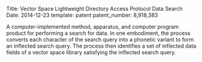 Title: Vector Space Lightweight Directory Access Protocol Data Search 
Date:   2014-12-23
template: patent
patent_number: 8,918,383

A computer-implemented method, apparatus, and computer program product
for performing a search for data. In one embodiment, the process
    converts each character of the search query into a phonetic variant
    to form an inflected search query. The process then identifies a set
    of inflected data fields of a vector space library satisfying the
    inflected search query. 
